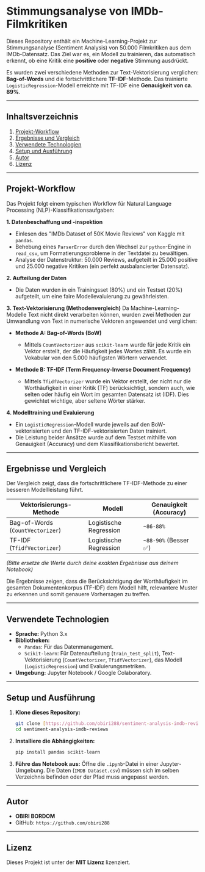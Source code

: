 # Stimmungsanalyse von IMDb-Filmkritiken

Dieses Repository enthält ein Machine-Learning-Projekt zur Stimmungsanalyse (Sentiment Analysis) von 50.000 Filmkritiken aus dem IMDb-Datensatz. Das Ziel war es, ein Modell zu trainieren, das automatisch erkennt, ob eine Kritik eine **positive** oder **negative** Stimmung ausdrückt.

Es wurden zwei verschiedene Methoden zur Text-Vektorisierung verglichen: **Bag-of-Words** und die fortschrittlichere **TF-IDF**-Methode. Das trainierte `LogisticRegression`-Modell erreichte mit TF-IDF eine **Genauigkeit von ca. 89%**.

---

## Inhaltsverzeichnis
1.  [Projekt-Workflow](#projekt-workflow)
2.  [Ergebnisse und Vergleich](#ergebnisse-und-vergleich)
3.  [Verwendete Technologien](#verwendete-technologien)
4.  [Setup und Ausführung](#setup-und-ausführung)
5.  [Autor](#autor)
6.  [Lizenz](#lizenz)

---

## Projekt-Workflow

Das Projekt folgt einem typischen Workflow für Natural Language Processing (NLP)-Klassifikationsaufgaben:

**1. Datenbeschaffung und -inspektion**
* Einlesen des "IMDb Dataset of 50K Movie Reviews" von Kaggle mit `pandas`.
* Behebung eines `ParserError` durch den Wechsel zur `python`-Engine in `read_csv`, um Formatierungsprobleme in der Textdatei zu bewältigen.
* Analyse der Datenstruktur: 50.000 Reviews, aufgeteilt in 25.000 positive und 25.000 negative Kritiken (ein perfekt ausbalancierter Datensatz).

**2. Aufteilung der Daten**
* Die Daten wurden in ein Trainingsset (80%) und ein Testset (20%) aufgeteilt, um eine faire Modellevaluierung zu gewährleisten.

**3. Text-Vektorisierung (Methodenvergleich)**
Da Machine-Learning-Modelle Text nicht direkt verarbeiten können, wurden zwei Methoden zur Umwandlung von Text in numerische Vektoren angewendet und verglichen:

* **Methode A: Bag-of-Words (BoW)**
    * Mittels `CountVectorizer` aus `scikit-learn` wurde für jede Kritik ein Vektor erstellt, der die Häufigkeit jedes Wortes zählt. Es wurde ein Vokabular von den 5.000 häufigsten Wörtern verwendet.

* **Methode B: TF-IDF (Term Frequency-Inverse Document Frequency)**
    * Mittels `TfidfVectorizer` wurde ein Vektor erstellt, der nicht nur die Worthäufigkeit in einer Kritik (TF) berücksichtigt, sondern auch, wie selten oder häufig ein Wort im gesamten Datensatz ist (IDF). Dies gewichtet wichtige, aber seltene Wörter stärker.

**4. Modelltraining und Evaluierung**
* Ein `LogisticRegression`-Modell wurde jeweils auf den BoW-vektorisierten und den TF-IDF-vektorisierten Daten trainiert.
* Die Leistung beider Ansätze wurde auf dem Testset mithilfe von Genauigkeit (Accuracy) und dem Klassifikationsbericht bewertet.

---

## Ergebnisse und Vergleich

Der Vergleich zeigt, dass die fortschrittlichere TF-IDF-Methode zu einer besseren Modellleistung führt.

| Vektorisierungs-Methode        | Modell                 | Genauigkeit (Accuracy) |
| ------------------------------ | ---------------------- | ---------------------- |
| Bag-of-Words (`CountVectorizer`) | Logistische Regression | `~86-88%`                |
| TF-IDF (`TfidfVectorizer`)       | Logistische Regression | `~88-90%` (Besser ✅)      |

*(Bitte ersetze die Werte durch deine exakten Ergebnisse aus deinem Notebook)*

Die Ergebnisse zeigen, dass die Berücksichtigung der Worthäufigkeit im gesamten Dokumentenkorpus (TF-IDF) dem Modell hilft, relevantere Muster zu erkennen und somit genauere Vorhersagen zu treffen.

---

## Verwendete Technologien
* **Sprache:** Python 3.x
* **Bibliotheken:**
    * `Pandas`: Für das Datenmanagement.
    * `Scikit-learn`: Für Datenaufteilung (`train_test_split`), Text-Vektorisierung (`CountVectorizer`, `TfidfVectorizer`), das Modell (`LogisticRegression`) und Evaluierungsmetriken.
* **Umgebung:** Jupyter Notebook / Google Colaboratory.

---

## Setup und Ausführung

1.  **Klone dieses Repository:**
    ```bash
    git clone [https://github.com/obiri288/sentiment-analysis-imdb-reviews.git](https://github.com/obiri288/sentiment-analysis-imdb-reviews.git)
    cd sentiment-analysis-imdb-reviews
    ```
    
2.  **Installiere die Abhängigkeiten:**
    ```bash
    pip install pandas scikit-learn
    ```

3.  **Führe das Notebook aus:**
    Öffne die `.ipynb`-Datei in einer Jupyter-Umgebung. Die Daten (`IMDB Dataset.csv`) müssen sich im selben Verzeichnis befinden oder der Pfad muss angepasst werden.

---

## Autor

* **OBIRI BORDOM**
* GitHub: `https://github.com/obiri288`

---

## Lizenz

Dieses Projekt ist unter der **MIT Lizenz** lizenziert.
